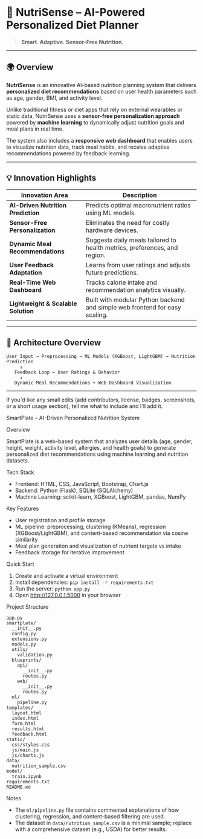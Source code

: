 # 🧠 NutriSense – AI-Powered Personalized Diet Planner  

> **Smart. Adaptive. Sensor-Free Nutrition.**

---

## 🌍 Overview  

**NutriSense** is an innovative AI-based nutrition planning system that delivers **personalized diet recommendations** based on user health parameters such as age, gender, BMI, and activity level.  

Unlike traditional fitness or diet apps that rely on external wearables or static data, NutriSense uses a **sensor-free personalization approach** powered by **machine learning** to dynamically adjust nutrition goals and meal plans in real time.  

The system also includes a **responsive web dashboard** that enables users to visualize nutrition data, track meal habits, and receive adaptive recommendations powered by feedback learning.  

---

## 💡 Innovation Highlights  

| Innovation Area | Description |
|------------------|-------------|
| **AI-Driven Nutrition Prediction** | Predicts optimal macronutrient ratios using ML models. |
| **Sensor-Free Personalization** | Eliminates the need for costly hardware devices. |
| **Dynamic Meal Recommendations** | Suggests daily meals tailored to health metrics, preferences, and region. |
| **User Feedback Adaptation** | Learns from user ratings and adjusts future predictions. |
| **Real-Time Web Dashboard** | Tracks calorie intake and recommendation analytics visually. |
| **Lightweight & Scalable Solution** | Built with modular Python backend and simple web frontend for easy scaling. |

---

## 🧩 Architecture Overview  

```plaintext
User Input → Preprocessing → ML Models (XGBoost, LightGBM) → Nutrition Prediction
     ↓
   Feedback Loop ← User Ratings & Behavior
     ↓
   Dynamic Meal Recommendations + Web Dashboard Visualization
```

---

If you'd like any small edits (add contributors, license, badges, screenshots, or a short usage section), tell me what to include and I'll add it.

SmartPlate – AI-Driven Personalized Nutrition System

Overview

SmartPlate is a web-based system that analyzes user details (age, gender, height, weight, activity level, allergies, and health goals) to generate personalized diet recommendations using machine learning and nutrition datasets.

Tech Stack

- Frontend: HTML, CSS, JavaScript, Bootstrap, Chart.js
- Backend: Python (Flask), SQLite (SQLAlchemy)
- Machine Learning: scikit-learn, XGBoost, LightGBM, pandas, NumPy

Key Features

- User registration and profile storage
- ML pipeline: preprocessing, clustering (KMeans), regression (XGBoost/LightGBM), and content-based recommendation via cosine similarity
- Meal plan generation and visualization of nutrient targets vs intake
- Feedback storage for iterative improvement

Quick Start

1. Create and activate a virtual environment
2. Install dependencies: `pip install -r requirements.txt`
3. Run the server: `python app.py`
4. Open http://127.0.0.1:5000 in your browser

Project Structure

```
app.py
smartplate/
  __init__.py
  config.py
  extensions.py
  models.py
  utils/
    validation.py
  blueprints/
    api/
      __init__.py
      routes.py
    web/
      __init__.py
      routes.py
  ml/
    pipeline.py
templates/
  layout.html
  index.html
  form.html
  results.html
  feedback.html
static/
  css/styles.css
  js/main.js
  js/charts.js
data/
  nutrition_sample.csv
model/
  train.ipynb
requirements.txt
README.md
```

Notes

- The `ml/pipeline.py` file contains commented explanations of how clustering, regression, and content-based filtering are used.
- The dataset in `data/nutrition_sample.csv` is a minimal sample; replace with a comprehensive dataset (e.g., USDA) for better results.


